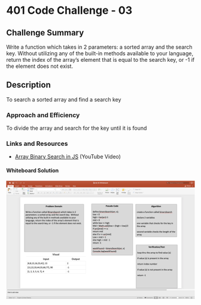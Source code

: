 # 401 Code Challenge - 03

## Challenge Summary

Write a function which takes in 2 parameters: a sorted array and the search key. Without utilizing any of the built-in methods available to your language, return the index of the array’s element that is equal to the search key, or -1 if the element does not exist.

## Description

To search a sorted array and find a search key

### Approach and Efficiency

To divide the array and search for the key until it is found

### Links and Resources

- [Array Binary Search in JS](https://youtu.be/92e5Ih4Chbk) (YouTube Video)


#### Whiteboard Solution

![Whiteboard Solution](/images/array-Binary-Search.png)
